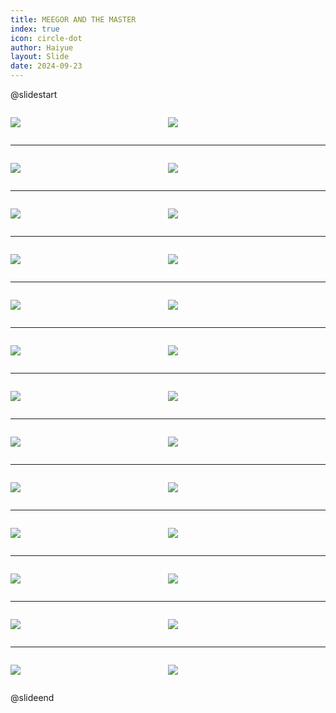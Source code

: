 ```yaml
---
title: MEEGOR AND THE MASTER
index: true
icon: circle-dot
author: Haiyue
layout: Slide
date: 2024-09-23
---
```

 
@slidestart

<div style="display:flex">
<div style="flex:1">

![](https://raw.githubusercontent.com/yclord/reading/refs/heads/master/english/Level-Y/MEEGOR%20AND%20THE%20MASTER/001.webp)
</div>
<div style="flex:1">

![](https://raw.githubusercontent.com/yclord/reading/refs/heads/master/english/Level-Y/MEEGOR%20AND%20THE%20MASTER/002.webp)
</div>
</div>

---

<div style="display:flex">
<div style="flex:1">

![](https://raw.githubusercontent.com/yclord/reading/refs/heads/master/english/Level-Y/MEEGOR%20AND%20THE%20MASTER/003.webp)
</div>
<div style="flex:1">

![](https://raw.githubusercontent.com/yclord/reading/refs/heads/master/english/Level-Y/MEEGOR%20AND%20THE%20MASTER/004.webp)
</div>
</div>

---

<div style="display:flex">
<div style="flex:1">

![](https://raw.githubusercontent.com/yclord/reading/refs/heads/master/english/Level-Y/MEEGOR%20AND%20THE%20MASTER/005.webp)
</div>
<div style="flex:1">

![](https://raw.githubusercontent.com/yclord/reading/refs/heads/master/english/Level-Y/MEEGOR%20AND%20THE%20MASTER/006.webp)
</div>
</div>

---

<div style="display:flex">
<div style="flex:1">

![](https://raw.githubusercontent.com/yclord/reading/refs/heads/master/english/Level-Y/MEEGOR%20AND%20THE%20MASTER/007.webp)
</div>
<div style="flex:1">

![](https://raw.githubusercontent.com/yclord/reading/refs/heads/master/english/Level-Y/MEEGOR%20AND%20THE%20MASTER/008.webp)
</div>
</div>

---

<div style="display:flex">
<div style="flex:1">

![](https://raw.githubusercontent.com/yclord/reading/refs/heads/master/english/Level-Y/MEEGOR%20AND%20THE%20MASTER/009.webp)
</div>
<div style="flex:1">

![](https://raw.githubusercontent.com/yclord/reading/refs/heads/master/english/Level-Y/MEEGOR%20AND%20THE%20MASTER/010.webp)
</div>
</div>

---

<div style="display:flex">
<div style="flex:1">

![](https://raw.githubusercontent.com/yclord/reading/refs/heads/master/english/Level-Y/MEEGOR%20AND%20THE%20MASTER/011.webp)
</div>
<div style="flex:1">

![](https://raw.githubusercontent.com/yclord/reading/refs/heads/master/english/Level-Y/MEEGOR%20AND%20THE%20MASTER/012.webp)
</div>
</div>

---

<div style="display:flex">
<div style="flex:1">

![](https://raw.githubusercontent.com/yclord/reading/refs/heads/master/english/Level-Y/MEEGOR%20AND%20THE%20MASTER/013.webp)
</div>
<div style="flex:1">

![](https://raw.githubusercontent.com/yclord/reading/refs/heads/master/english/Level-Y/MEEGOR%20AND%20THE%20MASTER/014.webp)
</div>
</div>

---

<div style="display:flex">
<div style="flex:1">

![](https://raw.githubusercontent.com/yclord/reading/refs/heads/master/english/Level-Y/MEEGOR%20AND%20THE%20MASTER/015.webp)
</div>
<div style="flex:1">

![](https://raw.githubusercontent.com/yclord/reading/refs/heads/master/english/Level-Y/MEEGOR%20AND%20THE%20MASTER/016.webp)
</div>
</div>

---

<div style="display:flex">
<div style="flex:1">

![](https://raw.githubusercontent.com/yclord/reading/refs/heads/master/english/Level-Y/MEEGOR%20AND%20THE%20MASTER/017.webp)
</div>
<div style="flex:1">

![](https://raw.githubusercontent.com/yclord/reading/refs/heads/master/english/Level-Y/MEEGOR%20AND%20THE%20MASTER/018.webp)
</div>
</div>

---

<div style="display:flex">
<div style="flex:1">

![](https://raw.githubusercontent.com/yclord/reading/refs/heads/master/english/Level-Y/MEEGOR%20AND%20THE%20MASTER/019.webp)
</div>
<div style="flex:1">

![](https://raw.githubusercontent.com/yclord/reading/refs/heads/master/english/Level-Y/MEEGOR%20AND%20THE%20MASTER/020.webp)
</div>
</div>

---

<div style="display:flex">
<div style="flex:1">

![](https://raw.githubusercontent.com/yclord/reading/refs/heads/master/english/Level-Y/MEEGOR%20AND%20THE%20MASTER/021.webp)
</div>
<div style="flex:1">

![](https://raw.githubusercontent.com/yclord/reading/refs/heads/master/english/Level-Y/MEEGOR%20AND%20THE%20MASTER/022.webp)
</div>
</div>

---

<div style="display:flex">
<div style="flex:1">

![](https://raw.githubusercontent.com/yclord/reading/refs/heads/master/english/Level-Y/MEEGOR%20AND%20THE%20MASTER/023.webp)
</div>
<div style="flex:1">

![](https://raw.githubusercontent.com/yclord/reading/refs/heads/master/english/Level-Y/MEEGOR%20AND%20THE%20MASTER/024.webp)
</div>
</div>

---

<div style="display:flex">
<div style="flex:1">

![](https://raw.githubusercontent.com/yclord/reading/refs/heads/master/english/Level-Y/MEEGOR%20AND%20THE%20MASTER/025.webp)
</div>
<div style="flex:1">

![](https://raw.githubusercontent.com/yclord/reading/refs/heads/master/english/Level-Y/MEEGOR%20AND%20THE%20MASTER/026.webp)
</div>
</div>

@slideend